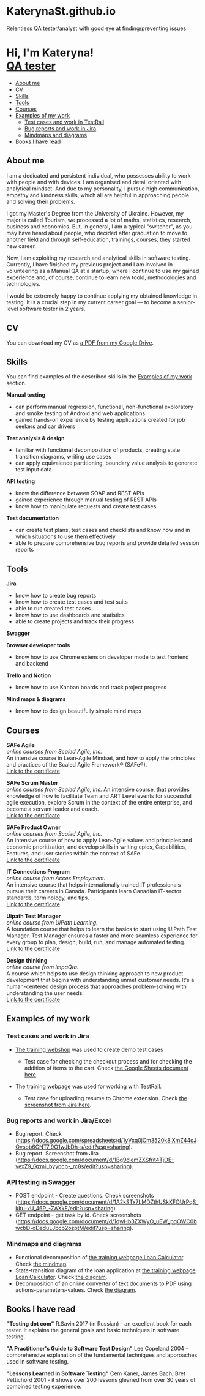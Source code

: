 # KaterynaSt.github.io
Relentless QA tester/analyst with good eye at finding/preventing issues
<h1>Hi, I'm Kateryna! <br/><a href="https://www.linkedin.com/in/kateryna-stoichan/">QA tester</a></h1>

- [About me](#about-me)
- [CV](#cv)
- [Skills](#skills)
- [Tools](#tools)
- [Courses](#courses)
- [Examples of my work](#examples-of-my-work)
  * [Test cases and work in TestRail](#test-cases-and-work-in-testrail)
  * [Bug reports and work in Jira](#bug-reports-and-work-in-jira)
  * [Mindmaps and diagrams](#mindmaps-and-diagrams)
- [Books I have read](#books-i-have-read)

## About me

I am a dedicated and persistent individual, who possesses ability to work with people and with devices. I am organised and detail oriented with analytical mindset. And due to my personality, I pursue high communication, empathy and kindness skills, which all are helpful in approaching people and solving their problems.

I got my Master's Degree from the University of Ukraine. However, my major is called Tourism, we processed a lot of maths, statistics, research, business and economics. But, in general, I am a typical "switcher", as you may have heard about people, who decided after graduation to move to another field and through self-education, trainings, courses, they started new career.

Now, I am exploiting my research and analytical skills in software testing. Currently, I have finished my previous project and I am involved in volunteering as a Manual QA at a startup, where I continue to use my gained experience and, of course, continue to learn new toold, methodologies and technologies.  

I would be extremely happy to continue applying my obtained knowledge in testing. It is a crucial step in my current career goal — to become a senior-level software tester in 2 years.

## CV
You can download my CV as [a PDF from my Google Drive](https://drive.google.com/file/d/189z7gD3kK5IWAHV2oI3VfbuW39oTYpbH/view?usp=sharing).

## Skills

You can find examples of the described skills in the [Examples of my work](#examples-of-my-work) section.

__Manual testing__
  * can perform manual regression, functional, non-functional exploratory and smoke testing of Android and web applications
  * gained hands-on experience by testing applications created for job seekers and car drivers

__Test analysis & design__
  * familiar with functional decomposition of products, creating state transition diagrams, writing use cases
  * can apply equivalence partitioning, boundary value analysis to generate test input data

__API testing__
  * know the difference between SOAP and REST APIs
  * gained experience through manual testing of REST APIs 
  * know how to manipulate requests and create test cases

__Test documentation__
  * can create test plans, test cases and checklists and know how and in which situations to use them effectively
  * able to prepare comprehensive bug reports and provide detailed session reports

## Tools

__Jira__
  * know how to create bug reports
  * know how to create test cases and test suits
  * able to run created test cases
  * know how to use dashboards and statistics
  * able to create projects and track their progress

__Swagger__

__Browser developer tools__
  * know how to use Chrome extension developer mode to test frontend and backend

__Trello and Notion__
  * know how to use Kanban boards and track project progress

__Mind maps & diagrams__
  * know how to design beautifully simple mind maps

## Courses

__SAFe Agile__  
*online courses from Scaled Agile, Inc.*  
An intensive course in Lean-Agile Mindset, and how to apply the principles and practices of the Scaled Agile Framework® (SAFe®).  
[Link to the certificate](https://www.credly.com/badges/03e19b00-6970-4fd7-ada6-6998457797a5/linked_in_profile)  

__SAFe Scrum Master__  
*online courses from Scaled Agile, Inc.*
An intensive course, that provides knowledge of how to facilitate Team and ART Level events for successful agile execution, explore Scrum in the context of the entire enterprise, and become a servant leader and coach.   
[Link to the certificate](https://www.credly.com/badges/60316027-3c36-4a96-a726-dcda21559e3f/linked_in_profile)

__SAFe Product Owner__  
*online courses from Scaled Agile, Inc.*  
An intensive course of how to apply Lean-Agile values and principles and economic prioritization, and develop skills in writing epics, Capabilities, Features, and user stories within the context of SAFe.   
[Link to the certificate](https://www.credly.com/badges/059f62b5-e1dc-4297-b0bb-1fff3c128561/linked_in_profile)

__IT Connections Program__  
*online course from Acces Employment.*  
An intensive course that helps internationally trained IT professionals pursue their careers in Canada. Participants learn Canadian IT-sector standards, terminology, and tips.   
[Link to the certificate](https://drive.google.com/file/d/14KWeVLOftCqYB9SRBadMgczsCaiAzTxv/view?usp=sharing)

__Uipath Test Manager__  
*online course from UiPath Learning.*  
A foundation course that helps to learn the basics to start using UiPath Test Manager. Test Manager ensures a faster and more seamless experience for every group to plan, design, build, run, and manage automated testing.  
[Link to the certificate](https://drive.google.com/file/d/1tAwM7ZjyB9xBATzZDqp27V56QTfotKUQ/view?usp=sharing)

__Design thinking__  
*online course from impaQta.*  
A course which helps to use  design thinking approach to new product development that begins with understanding unmet customer needs. It's a human-centered design process that approaches problem-solving with understanding the user needs.   
[Link to the certificate](https://drive.google.com/file/d/1ZhTdEw0jNLCnQg0ZW9PhulGuliKnTUeG/view?usp=sharing)

## Examples of my work

### Test cases and work in Jira

- [The training webshop](https://www.amazon.ca/) was used to create demo test cases
  * Test case for checking the checkout process and for checking the addition of items to the cart. Check [the Google Sheets document here](https://docs.google.com/spreadsheets/d/12XMzBiKmU68qL5GpNhlyiYPUW0ocuaVtdLsBgyzF3a4/edit?usp=sharing)

- [The training webpage](jobsautopilot.com) was used for working with TestRail.
  * Test case for uploading resume to Chrome extension. Check [the screenshot from Jira here](https://docs.google.com/document/d/1Bu-O-FwSxEMNWl-EX6TR0fQQZXG15F20DVf_ozpR1P0/edit?usp=sharing).

### Bug reports and work in Jira/Excel

  * Bug report. Check (https://docs.google.com/spreadsheets/d/1yVxq0jCm3520k8lXmZ44cJOvsob6GNT7_9O1wJbDh-s/edit?usp=sharing).
  * Bug report. Screenshot from Jira (https://docs.google.com/document/d/1Bg9clemZXSfrit4TjOE-vexZ9_GzmiLbyypcp-_rc8s/edit?usp=sharing).

### API testing in Swagger

  * POST endpoint - Create questions. Check screenshots (https://docs.google.com/document/d/1A2kSTx7LMDZthUSkKFOUrPqS_kItu-xU_46P_-ZAXkE/edit?usp=sharing).
  * GET endpoint - get task by id. Check screenshots (https://docs.google.com/document/d/1qwHb3ZXWyO_uEW_pqOWC0bwcbD-oDeduLJbcb2ozptM/edit?usp=sharing).
  

### Mindmaps and diagrams
* Functional decomposition of [the training webpage Loan Calculator](https://www.desjardins.com/). Check [the mindmap](https://docs.google.com/document/d/1sAEpWoYJM7evVgJdR7U-0a-zTonAgbIixXnKF0YPH0A/edit?usp=sharing).
* State-transition diagram of the loan application at [the training webpage Loan Calculator](https://www.creditcanada.com/). Check [the diagram](https://docs.google.com/document/d/1Xwa9YDQyE6jP2ctcB4sM6lVCnmZqGnatjQpJs2QI83o/edit?usp=sharing).
* Decomposition of an online converter of text documents to PDF using actions-parameters-values. Check [the diagram](https://docs.google.com/document/d/1Za9TBhbFQJpkrfceEMnoZ47dvGzb52vQ2lYrARiSEWE/edit?usp=sharing).

## Books I have read
__"Testing dot com"__ R.Savin 2017 (in Russian) - an excellent book for each tester. It explains the general goals and basic techniques in software testing.

__"A Practitioner's Guide to Software Test Design"__ Lee Copeland 2004 - comprehensive explanation of the fundamental techniques and approaches used in software testing.

__"Lessons Learned in Software Testing"__ Cem Kaner, James Bach, Bret Pettichord 2001 - it shows over 200 lessons gleaned from over 30 years of combined testing experience.

